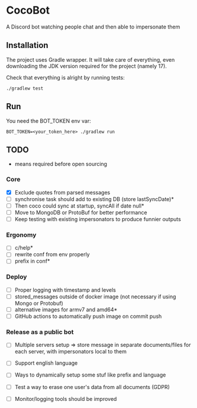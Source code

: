# CocoBot
A Discord bot watching people chat and then able to impersonate them

## Installation

The project uses Gradle wrapper. It will take care of everything, even downloading the JDK version required for the project (namely 17).

Check that everything is alright by running tests:

```shell
./gradlew test
```

## Run

You need the BOT_TOKEN env var:

```shell
BOT_TOKEN=<your_token_here> ./gradlew run
```

## TODO

* means required before open sourcing

### Core
- [x] Exclude quotes from parsed messages
- [ ] synchronise task should add to existing DB (store lastSyncDate)*
- [ ] Then coco could sync at startup, syncAll if date null*
- [ ] Move to MongoDB or ProtoBuf for better performance
- [ ] Keep testing with existing impersonators to produce funnier outputs

### Ergonomy
- [ ] c/help*
- [ ] rewrite conf from env properly
- [ ] prefix in conf*

### Deploy
- [ ] Proper logging with timestamp and levels
- [ ] stored_messages outside of docker image (not necessary if using Mongo or Protobuf)
- [ ] alternative images for armv7 and amd64*
- [ ] GitHub actions to automatically push image on commit push

### Release as a public bot
- [ ] Multiple servers setup => store message in separate documents/files for each server, with impersonators local to them
- [ ] Support english language
- [ ] Ways to dynamically setup some stuf like prefix and language
- [ ] Test a way to erase one user's data from all documents (GDPR)
- [ ] Monitor/logging tools should be improved

